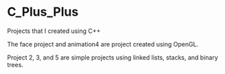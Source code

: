 # C_Plus_Plus
Projects that I created using C++

The face project and animation4 are project created using OpenGL.

Project 2, 3, and 5 are simple projects using linked lists, stacks, and binary trees.
